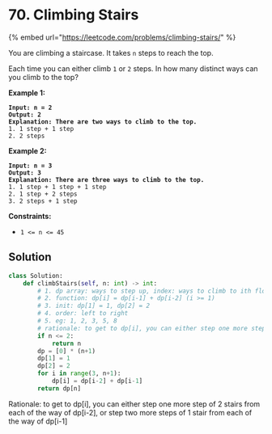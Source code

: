 # 70. Climbing Stairs

{% embed url="https://leetcode.com/problems/climbing-stairs/" %}

You are climbing a staircase. It takes `n` steps to reach the top.

Each time you can either climb `1` or `2` steps. In how many distinct ways can you climb to the top?

&#x20;

**Example 1:**

<pre><code><strong>Input: n = 2
</strong><strong>Output: 2
</strong><strong>Explanation: There are two ways to climb to the top.
</strong>1. 1 step + 1 step
2. 2 steps
</code></pre>

**Example 2:**

<pre><code><strong>Input: n = 3
</strong><strong>Output: 3
</strong><strong>Explanation: There are three ways to climb to the top.
</strong>1. 1 step + 1 step + 1 step
2. 1 step + 2 steps
3. 2 steps + 1 step
</code></pre>

&#x20;

**Constraints:**

* `1 <= n <= 45`

## Solution

```python
class Solution:
    def climbStairs(self, n: int) -> int:
        # 1. dp array: ways to step up, index: ways to climb to ith floor
        # 2. function: dp[i] = dp[i-1] + dp[i-2] (i >= 1)
        # 3. init: dp[1] = 1, dp[2] = 2
        # 4. order: left to right
        # 5. eg: 1, 2, 3, 5, 8
        # rationale: to get to dp[i], you can either step one more step of 2 stairs from each of the way of dp[i-2], or step two more steps of 1 stair from each of the way of dp[i-1]
        if n <= 2:
            return n
        dp = [0] * (n+1)
        dp[1] = 1
        dp[2] = 2
        for i in range(3, n+1):
            dp[i] = dp[i-2] + dp[i-1]
        return dp[n]
```

Rationale: to get to dp\[i], you can either step one more step of 2 stairs from each of the way of dp\[i-2], or step two more steps of 1 stair from each of the way of dp\[i-1]
